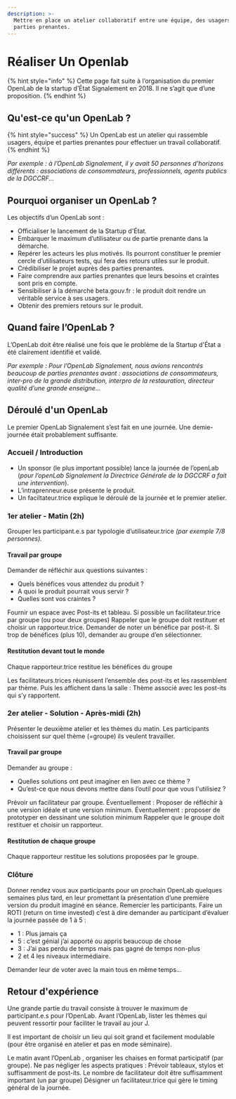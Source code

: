 ```yaml
---
description: >-
  Mettre en place un atelier collaboratif entre une équipe, des usagers et des
  parties prenantes.
---
```


# Réaliser Un Openlab

{% hint style="info" %}
Cette page fait suite  à l’organisation du premier OpenLab de la startup d’État Signalement en 2018. Il ne s’agit que d’une proposition.
{% endhint %}

## Qu'est-ce qu'un OpenLab ? <a id="en-un-mot"></a>

{% hint style="success" %}
Un OpenLab est un atelier qui rassemble usagers, équipe et parties prenantes pour effectuer un travail collaboratif.
{% endhint %}

_Par exemple : à l’OpenLab Signalement, il y avait 50 personnes d’horizons différents : associations de consommateurs, professionnels, agents publics de la DGCCRF..._

## Pourquoi organiser un OpenLab ? <a id="pourquoi-organiser-un-premier-openlab"></a>

Les objectifs d’un OpenLab sont :

* Officialiser le lancement de la Startup d'État.
* Embarquer le maximum d’utilisateur ou de partie prenante dans la démarche.
* Repérer les acteurs les plus motivés. Ils pourront constituer le premier cercle d’utilisateurs tests, qui fera des retours utiles sur le produit.
* Crédibiliser le projet auprès des parties prenantes.
* Faire comprendre aux parties prenantes que leurs besoins et craintes sont pris en compte. 
* Sensibiliser à la démarche beta.gouv.fr : le produit doit rendre un véritable service à ses usagers.
* Obtenir des premiers retours sur le produit.

## Quand faire l’OpenLab ? <a id="quand-faire-lopenlab"></a>

L’OpenLab doit être réalisé une fois que le problème de la Startup d'État a été clairement identifié et validé.

_Par exemple : Pour l’OpenLab Signalement, nous avions rencontrés beaucoup de parties prenantes avant : associations de consommateurs, inter-pro de la grande distribution, interpro de la restauration, directeur qualité d’une grande enseigne..._

## Déroulé d'un OpenLab <a id="deroule-de-lopenlab"></a>

Le premier OpenLab Signalement s’est fait en une journée. Une demie-journée était probablement suffisante.

### Accueil / Introduction <a id="accueil-introduction"></a>

* Un sponsor \(le plus important possible\) lance la journée de l’openLab \(_pour l’openLab Signalement la Directrice Générale de la DGCCRF a fait une intervention_\). 
* L’intraprenneur.euse présente le produit. 
* Un faciltateur.trice explique le déroulé de la journée et le premier atelier.

### 1er atelier - Matin \(2h\) <a id="1er-atelier-matin-2-h"></a>

Grouper les participant.e.s par typologie d’utilisateur.trice _\(par exemple  7/8 personnes\)._

#### Travail par groupe <a id="travail-par-groupe"></a>

Demander de réfléchir aux questions suivantes :

* Quels bénéfices vous attendez du produit ?
* A quoi le produit pourrait vous servir ?
* Quelles sont vos craintes ?

Fournir un espace avec Post-its et tableau. Si possible un facilitateur.trice par groupe \(ou pour deux groupes\) Rappeler que le groupe doit restituer et choisir un rapporteur.trice. Demander de noter un bénéfice par post-it. Si trop de bénéfices \(plus 10\), demander au groupe d’en sélectionner.

#### Restitution devant tout le monde <a id="restitution-devant-tout-le-monde"></a>

Chaque rapporteur.trice restitue les bénéfices du groupe

Les facilitateurs.trices réunissent l’ensemble des post-its et les rassemblent par thème. Puis les affichent dans la salle : Thème associé avec les post-its qui s’y rapportent.

### 2er atelier - Solution - Après-midi \(2h\) <a id="2er-atelier-solution-apres-midi-2-h"></a>

Présenter le deuxième atelier et les thèmes du matin. Les participants choisissent sur quel thème \(=groupe\) ils veulent travailler.

#### Travail par groupe <a id="travail-par-groupe-1"></a>

Demander au groupe :

* Quelles solutions ont peut imaginer en lien avec ce thème ?
* Qu’est-ce que nous devons mettre dans l’outil pour que vous l'utilisiez ?

Prévoir un facilitateur par groupe. Éventuellement : Proposer de réfléchir à une version idéale et une version minimum. Éventuellement : proposer de prototyper en dessinant une solution minimum Rappeler que le groupe doit restituer et choisir un rapporteur.

#### Restitution de chaque groupe <a id="restitution-de-chaque-groupe"></a>

Chaque rapporteur restitue les solutions proposées par le groupe.

### Clôture <a id="cloture"></a>

Donner rendez vous aux participants pour un prochain OpenLab quelques semaines plus tard, en leur promettant la présentation d’une première version du produit imaginé en séance. Remercier les participants. Faire un ROTI \(return on time invested\) c’est à dire demander au participant d’évaluer la journée passée de 1 à 5 :

* 1 : Plus jamais ça
* 5 : c’est génial j’ai apporté ou appris beaucoup de chose
* 3 : J’ai pas perdu de temps mais pas gagné de temps non-plus
* 2 et 4 les niveaux intermédiaire.

Demander leur de voter avec la main tous en même temps…

## Retour d'expérience

Une grande partie du travail consiste à trouver le maximum de participant.e.s pour l’OpenLab. Avant l’OpenLab, lister les thèmes qui peuvent ressortir pour faciliter le travail au jour J.

Il est important de choisir un lieu qui soit grand et facilement modulable \(pour être organisé en atelier et pas en mode séminaire\).

Le matin avant l’OpenLab , organiser les chaises en format participatif \(par groupe\). Ne pas négliger les aspects pratiques : Prévoir tableaux, stylos et suffisamment de post-its. Le nombre de facilitateur doit être suffisamment important \(un par groupe\) Désigner un facilitateur.trice qui gère le timing général de la journée.

